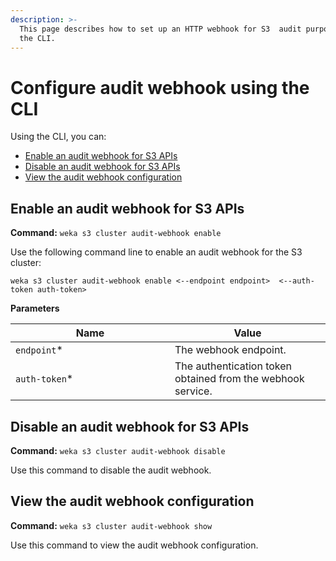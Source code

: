 ```yaml
---
description: >-
  This page describes how to set up an HTTP webhook for S3  audit purposes using
  the CLI.
---
```


# Configure audit webhook using the CLI

Using the CLI, you can:

* [Enable an audit webhook for S3 APIs](audit-s3-apis.md#enable-an-audit-webhook-for-s3-apis)
* [Disable an audit webhook for S3 APIs](audit-s3-apis.md#disable-an-audit-webhook-for-s3-apis)
* [View the audit webhook configuration](audit-s3-apis.md#view-the-audit-webhook-configuration)

## Enable an audit webhook for S3 APIs

**Command:** `weka s3 cluster audit-webhook enable`

Use the following command line to enable an audit webhook for the S3 cluster:

`weka s3 cluster audit-webhook enable <--endpoint endpoint>  <--auth-token auth-token>`

**Parameters**

<table><thead><tr><th width="239">Name</th><th>Value</th></tr></thead><tbody><tr><td><code>endpoint</code>*</td><td>The webhook endpoint.</td></tr><tr><td><code>auth-token</code>*</td><td>The authentication token obtained from the webhook service.</td></tr></tbody></table>

## Disable an audit webhook for S3 APIs

**Command:** `weka s3 cluster audit-webhook disable`

Use this command to disable the audit webhook.

## View the audit webhook configuration

**Command:** `weka s3 cluster audit-webhook show`

Use this command to view the audit webhook configuration.
